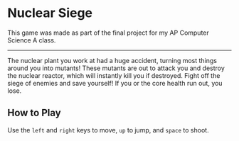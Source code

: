 # Nuclear Siege

This game was made as part of the final project for my AP Computer Science A class.

----

The nuclear plant you work at had a huge accident, turning most things around you into mutants! These mutants are out to attack you and destroy the nuclear reactor, which will instantly kill you if destroyed. Fight off the siege of enemies and save yourself! If you or the core health run out, you lose.

## How to Play

Use the `left` and `right` keys to move, `up` to jump, and `space` to shoot.
